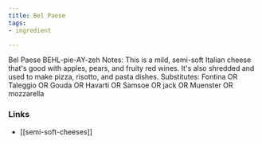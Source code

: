 ```yaml
---
title: Bel Paese
tags:
- ingredient

---
```

Bel Paese BEHL-pie-AY-zeh Notes: This is a mild, semi-soft Italian cheese that's good with apples, pears, and fruity red wines. It's also shredded and used to make pizza, risotto, and pasta dishes. Substitutes: Fontina OR Taleggio OR Gouda OR Havarti OR Samsoe OR jack OR Muenster OR mozzarella

### Links

* [[semi-soft-cheeses]]
